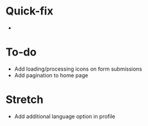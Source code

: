 # Quick-fix
- 

# To-do
- Add loading/processing icons on form submissions
- Add pagination to home page

# Stretch
- Add additional language option in profile
